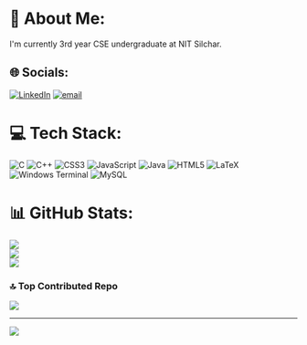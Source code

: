 # 💫 About Me:
I'm currently 3rd year CSE undergraduate at NIT Silchar.


## 🌐 Socials:
[![LinkedIn](https://img.shields.io/badge/LinkedIn-%230077B5.svg?logo=linkedin&logoColor=white)](https://linkedin.com/in/https://www.linkedin.com/in/nayan-jyoti-nath/) [![email](https://img.shields.io/badge/Email-D14836?logo=gmail&logoColor=white)](mailto:nayannath1024@gmail.com) 

# 💻 Tech Stack:
![C](https://img.shields.io/badge/c-%2300599C.svg?style=for-the-badge&logo=c&logoColor=white) ![C++](https://img.shields.io/badge/c++-%2300599C.svg?style=for-the-badge&logo=c%2B%2B&logoColor=white) ![CSS3](https://img.shields.io/badge/css3-%231572B6.svg?style=for-the-badge&logo=css3&logoColor=white) ![JavaScript](https://img.shields.io/badge/javascript-%23323330.svg?style=for-the-badge&logo=javascript&logoColor=%23F7DF1E) ![Java](https://img.shields.io/badge/java-%23ED8B00.svg?style=for-the-badge&logo=openjdk&logoColor=white) ![HTML5](https://img.shields.io/badge/html5-%23E34F26.svg?style=for-the-badge&logo=html5&logoColor=white) ![LaTeX](https://img.shields.io/badge/latex-%23008080.svg?style=for-the-badge&logo=latex&logoColor=white) ![Windows Terminal](https://img.shields.io/badge/Windows%20Terminal-%234D4D4D.svg?style=for-the-badge&logo=windows-terminal&logoColor=white) ![MySQL](https://img.shields.io/badge/mysql-4479A1.svg?style=for-the-badge&logo=mysql&logoColor=white)
# 📊 GitHub Stats:
![](https://github-readme-stats.vercel.app/api?username=includeNayan&theme=dark&hide_border=false&include_all_commits=false&count_private=false)<br/>
![](https://nirzak-streak-stats.vercel.app/?user=includeNayan&theme=dark&hide_border=false)<br/>
![](https://github-readme-stats.vercel.app/api/top-langs/?username=includeNayan&theme=dark&hide_border=false&include_all_commits=false&count_private=false&layout=compact)

### 🔝 Top Contributed Repo
![](https://github-contributor-stats.vercel.app/api?username=includeNayan&limit=5&theme=dark&combine_all_yearly_contributions=true)

---
[![](https://visitcount.itsvg.in/api?id=includeNayan&icon=0&color=0)](https://visitcount.itsvg.in)

<!-- Proudly created with GPRM ( https://gprm.itsvg.in ) -->
